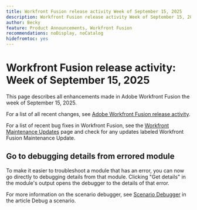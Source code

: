 ```yaml
---
title: Workfront Fusion release activity Week of September 15, 2025
description: Workfront Fusion release activity Week of September 15, 2025
author: Becky
feature: Product Announcements, Workfront Fusion
recommendations: noDisplay, noCatalog
hidefromtoc: yes
---
```

# Workfront Fusion release activity: Week of September 15, 2025

This page describes all enhancements made in Adobe Workfront Fusion the week of September 15, 2025.

For a list of all recent changes, see [Adobe Workfront Fusion release activity](/help/workfront-fusion/fusion-product-releases/fusion-release-activity.md).

For a list of recent bug fixes in Workfront Fusion, see the [Workfront Maintenance Updates](https://experienceleague.adobe.com/en/docs/workfront-known-issues/releases/current-updates) page and check for any updates labeled Workfront Fusion Maintenance Update.

## Go to debugging details from errored module

To make it easier to troubleshoot a module that has an error, you can now go directly to debugging details from that module. Clicking "Get details" in the module's output opens the debugger to the details of that error. 

For more information on the scenario debugger, see [Scenario Debugger](/help/workfront-fusion/manage-scenarios/debug-a-scenario.md#scenario-debugger) in the article Debug a scenario.

